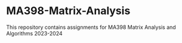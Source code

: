 # MA398-Matrix-Analysis  
This repository contains assignments for MA398 Matrix Analysis and Algorithms 2023-2024
